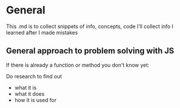 # General

This .md is to collect snippets of info, concepts, code
I'll collect info I learned after I made mistakes

## General approach to problem solving with JS

If there is already a function or method you don't know yet:

Do research to find out

- what it is
- what it does
- how it is used for
